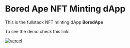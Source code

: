 # Bored Ape NFT Minting dApp

This is the fullstack NFT minting dApp **BoredApe** 

To see the demo check this link:

[![vercel](https://img.shields.io/badge/vercel-5624d0?style=for-the-badge&logo=vercel&logoColor=white)](https://boredape-nftminting-dapp.vercel.app/)